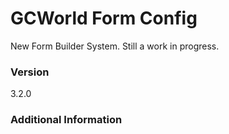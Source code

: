 # GCWorld Form Config

New Form Builder System.  Still a work in progress.




### Version
3.2.0

### Additional Information
